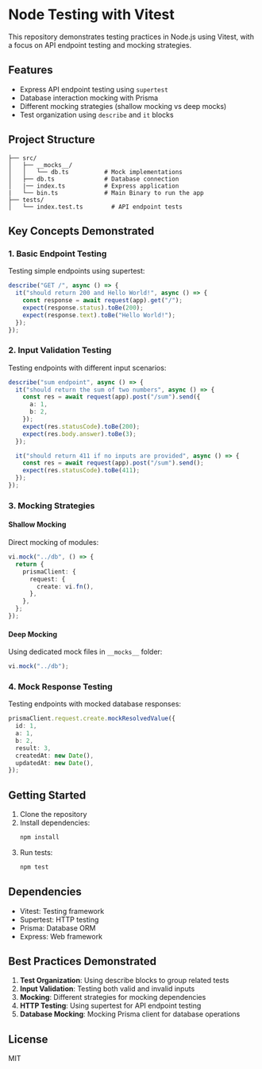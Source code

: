 # Node Testing with Vitest

This repository demonstrates testing practices in Node.js using Vitest, with a focus on API endpoint testing and mocking strategies.

## Features

- Express API endpoint testing using `supertest`
- Database interaction mocking with Prisma
- Different mocking strategies (shallow mocking vs deep mocks)
- Test organization using `describe` and `it` blocks

## Project Structure

```
├── src/
│   ├── __mocks__/
│   │   └── db.ts          # Mock implementations
│   ├── db.ts              # Database connection
│   |── index.ts           # Express application
|   └── bin.ts             # Main Binary to run the app
├── tests/
│   └── index.test.ts        # API endpoint tests
```

## Key Concepts Demonstrated

### 1. Basic Endpoint Testing

Testing simple endpoints using supertest:

```typescript
describe("GET /", async () => {
  it("should return 200 and Hello World!", async () => {
    const response = await request(app).get("/");
    expect(response.status).toBe(200);
    expect(response.text).toBe("Hello World!");
  });
});
```

### 2. Input Validation Testing

Testing endpoints with different input scenarios:

```typescript
describe("sum endpoint", async () => {
  it("should return the sum of two numbers", async () => {
    const res = await request(app).post("/sum").send({
      a: 1,
      b: 2,
    });
    expect(res.statusCode).toBe(200);
    expect(res.body.answer).toBe(3);
  });

  it("should return 411 if no inputs are provided", async () => {
    const res = await request(app).post("/sum").send();
    expect(res.statusCode).toBe(411);
  });
});
```

### 3. Mocking Strategies

#### Shallow Mocking
Direct mocking of modules:

```typescript
vi.mock("../db", () => {
  return {
    prismaClient: {
      request: {
        create: vi.fn(),
      },
    },
  };
});
```

#### Deep Mocking
Using dedicated mock files in `__mocks__` folder:

```typescript
vi.mock("../db");
```

### 4. Mock Response Testing

Testing endpoints with mocked database responses:

```typescript
prismaClient.request.create.mockResolvedValue({
  id: 1,
  a: 1,
  b: 2,
  result: 3,
  createdAt: new Date(),
  updatedAt: new Date(),
});
```

## Getting Started

1. Clone the repository
2. Install dependencies:
   ```bash
   npm install
   ```
3. Run tests:
   ```bash
   npm test
   ```

## Dependencies

- Vitest: Testing framework
- Supertest: HTTP testing
- Prisma: Database ORM
- Express: Web framework

## Best Practices Demonstrated

1. **Test Organization**: Using describe blocks to group related tests
2. **Input Validation**: Testing both valid and invalid inputs
3. **Mocking**: Different strategies for mocking dependencies
4. **HTTP Testing**: Using supertest for API endpoint testing
5. **Database Mocking**: Mocking Prisma client for database operations

## License

MIT
